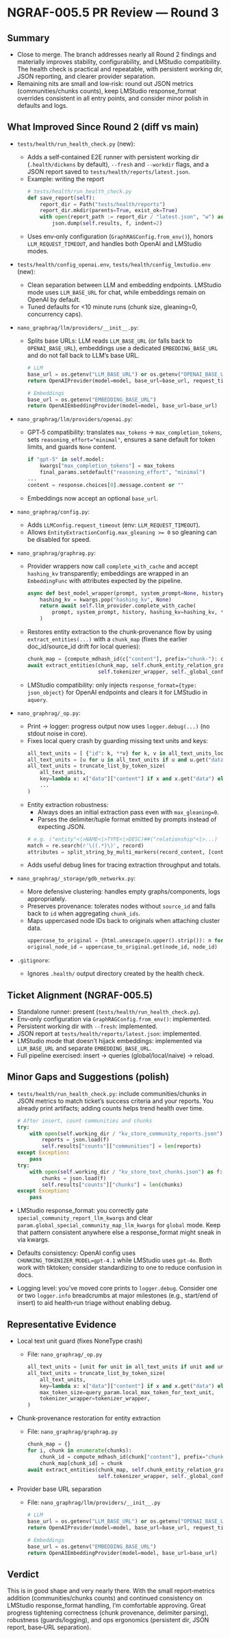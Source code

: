 # NGRAF-005.5 PR Review — Round 3

## Summary
- Close to merge. The branch addresses nearly all Round 2 findings and materially improves stability, configurability, and LMStudio compatibility. The health check is practical and repeatable, with persistent working dir, JSON reporting, and clearer provider separation.
- Remaining nits are small and low‑risk: round out JSON metrics (communities/chunks counts), keep LMStudio response_format overrides consistent in all entry points, and consider minor polish in defaults and logs.

## What Improved Since Round 2 (diff vs main)

- `tests/health/run_health_check.py` (new):
  - Adds a self‑contained E2E runner with persistent working dir (`.health/dickens` by default), `--fresh` and `--workdir` flags, and a JSON report saved to `tests/health/reports/latest.json`.
  - Example: writing the report
    ```python
    # tests/health/run_health_check.py
    def save_report(self):
        report_dir = Path("tests/health/reports")
        report_dir.mkdir(parents=True, exist_ok=True)
        with open(report_path := report_dir / "latest.json", "w") as f:
            json.dump(self.results, f, indent=2)
    ```
  - Uses env‑only configuration (`GraphRAGConfig.from_env()`), honors `LLM_REQUEST_TIMEOUT`, and handles both OpenAI and LMStudio modes.

- `tests/health/config_openai.env`, `tests/health/config_lmstudio.env` (new):
  - Clean separation between LLM and embedding endpoints. LMStudio mode uses `LLM_BASE_URL` for chat, while embeddings remain on OpenAI by default.
  - Tuned defaults for <10 minute runs (chunk size, gleaning=0, concurrency caps).

- `nano_graphrag/llm/providers/__init__.py`:
  - Splits base URLs: LLM reads `LLM_BASE_URL` (or falls back to `OPENAI_BASE_URL`), embeddings use a dedicated `EMBEDDING_BASE_URL` and do not fall back to LLM’s base URL.
    ```python
    # LLM
    base_url = os.getenv("LLM_BASE_URL") or os.getenv("OPENAI_BASE_URL")
    return OpenAIProvider(model=model, base_url=base_url, request_timeout=request_timeout)

    # Embeddings
    base_url = os.getenv("EMBEDDING_BASE_URL")
    return OpenAIEmbeddingProvider(model=model, base_url=base_url)
    ```

- `nano_graphrag/llm/providers/openai.py`:
  - GPT‑5 compatibility: translates `max_tokens` → `max_completion_tokens`, sets `reasoning_effort="minimal"`, ensures a sane default for token limits, and guards `None` content.
    ```python
    if "gpt-5" in self.model:
        kwargs["max_completion_tokens"] = max_tokens
        final_params.setdefault("reasoning_effort", "minimal")
    ...
    content = response.choices[0].message.content or ""
    ```
  - Embeddings now accept an optional `base_url`.

- `nano_graphrag/config.py`:
  - Adds `LLMConfig.request_timeout` (env: `LLM_REQUEST_TIMEOUT`).
  - Allows `EntityExtractionConfig.max_gleaning >= 0` so gleaning can be disabled for speed.

- `nano_graphrag/graphrag.py`:
  - Provider wrappers now call `complete_with_cache` and accept `hashing_kv` transparently; embeddings are wrapped in an `EmbeddingFunc` with attributes expected by the pipeline.
    ```python
    async def best_model_wrapper(prompt, system_prompt=None, history=None, **kwargs):
        hashing_kv = kwargs.pop("hashing_kv", None)
        return await self.llm_provider.complete_with_cache(
            prompt, system_prompt, history, hashing_kv=hashing_kv, **kwargs
        )
    ```
  - Restores entity extraction to the chunk‑provenance flow by using `extract_entities(...)` with a `chunk_map` (fixes the earlier doc_id/source_id drift for local queries):
    ```python
    chunk_map = {compute_mdhash_id(c["content"], prefix="chunk-"): c for c in chunks}
    await extract_entities(chunk_map, self.chunk_entity_relation_graph, self.entities_vdb,
                           self.tokenizer_wrapper, self._global_config(), using_amazon_bedrock=False)
    ```
  - LMStudio compatibility: only injects `response_format={type: json_object}` for OpenAI endpoints and clears it for LMStudio in `aquery`.

- `nano_graphrag/_op.py`:
  - Print → logger: progress output now uses `logger.debug(...)` (no stdout noise in core).
  - Fixes local query crash by guarding missing text units and keys:
    ```python
    all_text_units = [ {"id": k, **v} for k, v in all_text_units_lookup.items() if v is not None ]
    all_text_units = [u for u in all_text_units if u and u.get("data")]
    all_text_units = truncate_list_by_token_size(
        all_text_units,
        key=lambda x: x["data"]["content"] if x and x.get("data") else "",
        ...
    )
    ```
  - Entity extraction robustness:
    - Always does an initial extraction pass even with `max_gleaning=0`.
    - Parses the delimiter/tuple format emitted by prompts instead of expecting JSON.
    ```python
    # e.g. ("entity"<|>NAME<|>TYPE<|>DESC)##("relationship"<|>...)
    match = re.search(r'\((.*)\)', record)
    attributes = split_string_by_multi_markers(record_content, [context_base["tuple_delimiter"]])
    ```
  - Adds useful debug lines for tracing extraction throughput and totals.

- `nano_graphrag/_storage/gdb_networkx.py`:
  - More defensive clustering: handles empty graphs/components, logs appropriately.
  - Preserves provenance: tolerates nodes without `source_id` and falls back to `id` when aggregating `chunk_ids`.
  - Maps uppercased node IDs back to originals when attaching cluster data.
    ```python
    uppercase_to_original = {html.unescape(n.upper().strip()): n for n in self._graph.nodes()}
    original_node_id = uppercase_to_original.get(node_id, node_id)
    ```

- `.gitignore`:
  - Ignores `.health/` output directory created by the health check.

## Ticket Alignment (NGRAF-005.5)
- Standalone runner: present (`tests/health/run_health_check.py`).
- Env‑only configuration via `GraphRAGConfig.from_env()`: implemented.
- Persistent working dir with `--fresh`: implemented.
- JSON report at `tests/health/reports/latest.json`: implemented.
- LMStudio mode that doesn’t hijack embeddings: implemented via `LLM_BASE_URL` and separate `EMBEDDING_BASE_URL`.
- Full pipeline exercised: insert → queries (global/local/naive) → reload.

## Minor Gaps and Suggestions (polish)

- `tests/health/run_health_check.py`: include communities/chunks in JSON metrics to match ticket’s success criteria and your reports. You already print artifacts; adding counts helps trend health over time.
  ```python
  # After insert, count communities and chunks
  try:
      with open(self.working_dir / "kv_store_community_reports.json") as f:
          reports = json.load(f)
          self.results["counts"]["communities"] = len(reports)
  except Exception:
      pass
  try:
      with open(self.working_dir / "kv_store_text_chunks.json") as f:
          chunks = json.load(f)
          self.results["counts"]["chunks"] = len(chunks)
  except Exception:
      pass
  ```

- LMStudio response_format: you correctly gate `special_community_report_llm_kwargs` and clear `param.global_special_community_map_llm_kwargs` for `global` mode. Keep that pattern consistent anywhere else a response_format might sneak in via kwargs.

- Defaults consistency: OpenAI config uses `CHUNKING_TOKENIZER_MODEL=gpt-4.1` while LMStudio uses `gpt-4o`. Both work with tiktoken; consider standardizing to one to reduce confusion in docs.

- Logging level: you’ve moved core prints to `logger.debug`. Consider one or two `logger.info` breadcrumbs at major milestones (e.g., start/end of insert) to aid health‑run triage without enabling debug.

## Representative Evidence

- Local text unit guard (fixes NoneType crash)
  - File: `nano_graphrag/_op.py`
    ```python
    all_text_units = [unit for unit in all_text_units if unit and unit.get("data")]
    all_text_units = truncate_list_by_token_size(
        all_text_units,
        key=lambda x: x["data"]["content"] if x and x.get("data") else "",
        max_token_size=query_param.local_max_token_for_text_unit,
        tokenizer_wrapper=tokenizer_wrapper,
    )
    ```

- Chunk‑provenance restoration for entity extraction
  - File: `nano_graphrag/graphrag.py`
    ```python
    chunk_map = {}
    for i, chunk in enumerate(chunks):
        chunk_id = compute_mdhash_id(chunk["content"], prefix="chunk-")
        chunk_map[chunk_id] = chunk
    await extract_entities(chunk_map, self.chunk_entity_relation_graph, self.entities_vdb,
                           self.tokenizer_wrapper, self._global_config(), using_amazon_bedrock=False)
    ```

- Provider base URL separation
  - File: `nano_graphrag/llm/providers/__init__.py`
    ```python
    # LLM
    base_url = os.getenv("LLM_BASE_URL") or os.getenv("OPENAI_BASE_URL")
    return OpenAIProvider(model=model, base_url=base_url, request_timeout=request_timeout)

    # Embeddings
    base_url = os.getenv("EMBEDDING_BASE_URL")
    return OpenAIEmbeddingProvider(model=model, base_url=base_url)
    ```

## Verdict
This is in good shape and very nearly there. With the small report‑metrics addition (communities/chunks counts) and continued consistency on LMStudio response_format handling, I’m comfortable approving. Great progress tightening correctness (chunk provenance, delimiter parsing), robustness (guards/logging), and ops ergonomics (persistent dir, JSON report, base‑URL separation).

